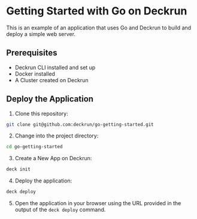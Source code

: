 # Getting Started with Go on Deckrun

This is an example of an application that uses Go and Deckrun to build and deploy a simple web server.

## Prerequisites

- Deckrun CLI installed and set up
- Docker installed
- A Cluster created on Deckrun

## Deploy the Application

1. Clone this repository:

```bash
git clone git@github.com:deckrun/go-getting-started.git
```

2. Change into the project directory:

```bash
cd go-getting-started
```

3. Create a New App on Deckrun:

```bash
deck init
```

4. Deploy the application:

```bash
deck deploy
```

5. Open the application in your browser using the URL provided in the output of the `deck deploy` command.
